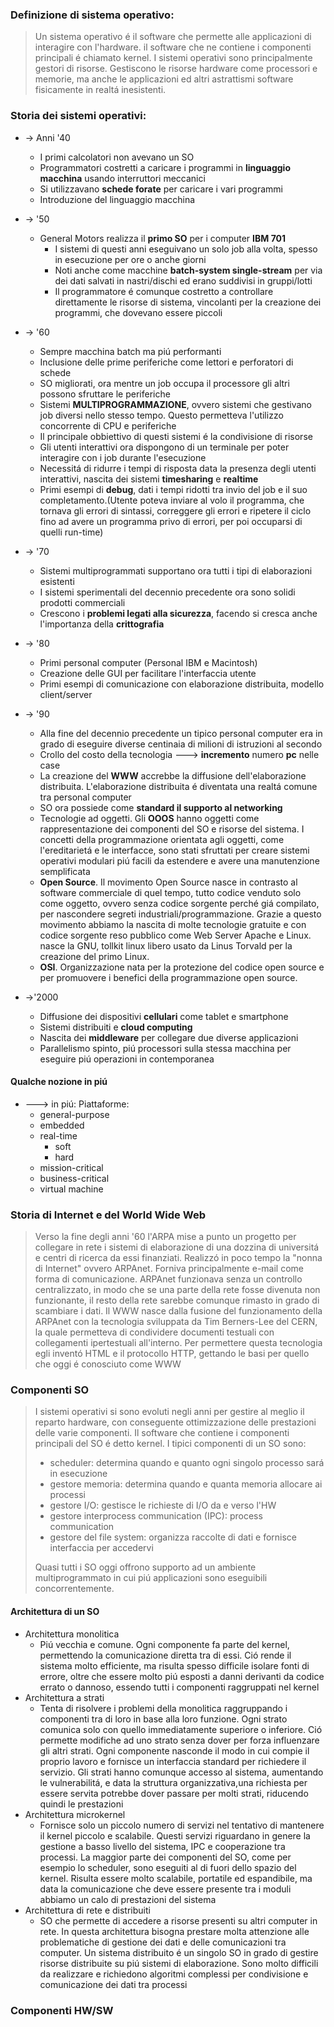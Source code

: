 
### Definizione di sistema operativo:
> Un sistema operativo é il software che permette alle applicazioni di interagire con l'hardware. il software che ne contiene i componenti principali é chiamato kernel.
> I sistemi operativi sono principalmente gestori di risorse. Gestiscono le risorse hardware come processori e memorie, ma anche le applicazioni ed altri astrattismi software fisicamente in realtá inesistenti.

### Storia dei sistemi operativi:

- -> Anni '40
	- I primi calcolatori non avevano un SO
	- Programmatori costretti a caricare i programmi in **linguaggio macchina** usando interruttori meccanici
	- Si utilizzavano **schede forate** per caricare i vari programmi
	- Introduzione del linguaggio macchina
	  
- -> '50
	- General Motors realizza il **primo SO** per i computer **IBM 701**
		- I sistemi di questi anni eseguivano un solo job alla volta, spesso in esecuzione per ore o anche giorni
		- Noti anche come macchine **batch-system single-stream** per via dei dati salvati in nastri/dischi ed erano suddivisi in gruppi/lotti
		- Il programmatore é comunque costretto a controllare direttamente le risorse di sistema, vincolanti per la creazione dei programmi, che dovevano essere piccoli
- -> '60
	- Sempre macchina batch ma piú performanti
	- Inclusione delle prime periferiche come lettori e perforatori di schede
	- SO migliorati, ora mentre un job occupa il processore gli altri possono sfruttare le periferiche
	- Sistemi **MULTIPROGRAMMAZIONE**, ovvero sistemi che gestivano job diversi nello stesso tempo. Questo permetteva l'utilizzo concorrente di CPU e periferiche
	- Il principale obbiettivo di questi sistemi é la condivisione di risorse
	- Gli utenti interattivi ora dispongono di un terminale per poter interagire con i job durante l'esecuzione
	- Necessitá di ridurre i tempi di risposta data la presenza degli utenti interattivi, nascita dei sistemi **timesharing** e **realtime** 
	- Primi esempi di **debug**, dati i tempi ridotti tra invio del job e il suo completamento.(Utente poteva inviare al volo il programma, che tornava gli errori di sintassi, correggere gli errori e ripetere il ciclo fino ad avere un programma privo di errori, per poi occuparsi di quelli run-time)
- -> '70
	- Sistemi multiprogrammati supportano ora tutti i tipi di elaborazioni esistenti
	- I sistemi sperimentali del decennio precedente ora sono solidi prodotti commerciali
	- Crescono i **problemi legati alla sicurezza**, facendo si cresca anche l'importanza della **crittografia**
- -> '80
	- Primi personal computer (Personal IBM e Macintosh)
	- Creazione delle GUI per facilitare l'interfaccia utente
	- Primi esempi di comunicazione con elaborazione distribuita, modello client/server

- -> '90
	- Alla fine del decennio precedente un tipico personal computer era in grado di eseguire diverse centinaia di milioni di istruzioni al secondo
	- Crollo del costo della tecnologia ---> **incremento** numero **pc** nelle case
	- La creazione del **WWW** accrebbe la diffusione dell'elaborazione distribuita. L'elaborazione distribuita é diventata una realtá comune tra personal computer
	- SO ora possiede come **standard il supporto al networking**
	- Tecnologie ad oggetti. Gli **OOOS** hanno oggetti come rappresentazione dei componenti del SO e risorse del sistema. I concetti della programmazione orientata agli oggetti, come l'ereditarietá e le interfacce, sono stati sfruttati per creare sistemi operativi modulari piú facili da estendere e avere una manutenzione semplificata
	- **Open Source**. Il movimento Open Source nasce in contrasto al software commerciale di quel tempo, tutto codice venduto solo come oggetto, ovvero senza codice sorgente perché giá compilato, per nascondere segreti industriali/programmazione. Grazie a questo movimento abbiamo la nascita di molte tecnologie gratuite e con codice sorgente reso pubblico come Web Server Apache e Linux. nasce la GNU, tollkit linux libero usato da Linus Torvald per la creazione del primo Linux.
	- **OSI**. Organizzazione nata per la protezione del codice open source e per promuovere i benefici della programmazione open source.
- ->'2000
	- Diffusione dei dispositivi **cellulari** come tablet e smartphone
	- Sistemi distribuiti e **cloud computing**
	- Nascita dei **middleware** per collegare due diverse applicazioni
	- Parallelismo spinto, piú processori sulla stessa macchina per eseguire piú operazioni in contemporanea

#### Qualche nozione in piú
- ---> in piú: Piattaforme:
	- general-purpose
	- embedded
	- real-time
		- soft
		- hard
	- mission-critical
	- business-critical
	- virtual machine
### Storia di Internet e del World Wide Web
> Verso la fine degli anni '60 l'ARPA mise a punto un progetto per collegare in rete i sistemi di elaborazione di una dozzina di universitá e centri di ricerca da essi finanziati. Realizzó in poco tempo la "nonna di Internet" ovvero ARPAnet. Forniva principalmente e-mail come forma di comunicazione. ARPAnet funzionava senza un controllo centralizzato, in modo che se una parte della rete fosse divenuta non funzionante, il resto della rete sarebbe comunque rimasto in grado di scambiare i dati.
> Il WWW nasce dalla fusione del funzionamento della ARPAnet con la tecnologia sviluppata da Tim Berners-Lee del CERN, la quale permetteva di condividere documenti testuali con collegamenti ipertestuali all'interno. Per permettere questa tecnologia egli inventó HTML e il protocollo HTTP, gettando le basi per quello che oggi é conosciuto come WWW



### Componenti SO
>I sistemi operativi si sono evoluti negli anni per gestire al meglio il reparto hardware, con conseguente ottimizzazione delle prestazioni delle varie componenti. 
>Il software che contiene i componenti principali del SO é detto kernel. I tipici componenti di un SO sono:
>- scheduler: determina quando e quanto ogni singolo processo sará in esecuzione
>- gestore memoria: determina quando e quanta memoria allocare ai processi
>- gestore I/O: gestisce le richieste di I/O da e verso l'HW
>- gestore interprocess communication (IPC): process communication
>- gestore del file system: organizza raccolte di dati e fornisce interfaccia per accedervi
>
>Quasi tutti i SO oggi offrono supporto ad un ambiente multiprogrammato in cui piú applicazioni sono eseguibili concorrentemente.
>
#### Architettura di un SO
- Architettura monolitica
	- Piú vecchia e comune. Ogni componente fa parte del kernel, permettendo la comunicazione diretta tra di essi. Ció rende il sistema molto efficiente, ma risulta spesso difficile isolare fonti di errore, oltre che essere molto piú esposti a danni derivanti da codice errato o dannoso, essendo tutti i componenti raggruppati nel kernel
- Architettura a strati
	- Tenta di risolvere i problemi della monolitica raggruppando i componenti tra di loro in base alla loro funzione. Ogni strato comunica solo con quello immediatamente superiore o inferiore. Ció permette modifiche ad uno strato senza dover per forza influenzare gli altri strati. Ogni componente nasconde il modo in cui compie il proprio lavoro e fornisce un interfaccia standard per richiedere il servizio. Gli strati hanno comunque accesso al sistema, aumentando le vulnerabilitá, e data la struttura organizzativa,una richiesta per essere servita potrebbe dover passare per molti strati, riducendo quindi le prestazioni
- Architettura microkernel
	- Fornisce solo un piccolo numero di servizi nel tentativo di mantenere il kernel piccolo e scalabile. Questi servizi riguardano in genere la gestione a basso livello del sistema, IPC e cooperazione tra processi. La maggior parte dei componenti del SO, come per esempio lo scheduler, sono eseguiti al di fuori dello spazio del kernel. Risulta essere molto scalabile, portatile ed espandibile, ma data la comunicazione che deve essere presente tra i moduli abbiamo un calo di prestazioni del sistema
- Architettura di rete e distribuiti
	- SO che permette di accedere a risorse presenti su altri computer in rete. In questa architettura bisogna prestare molta attenzione alle problematiche di gestione dei dati e delle comunicazioni tra computer. Un sistema distribuito é un singolo SO in grado di gestire risorse distribuite su piú sistemi di elaborazione. Sono molto difficili da realizzare e richiedono algoritmi complessi per condivisione e comunicazione dei dati tra processi

### Componenti HW/SW


